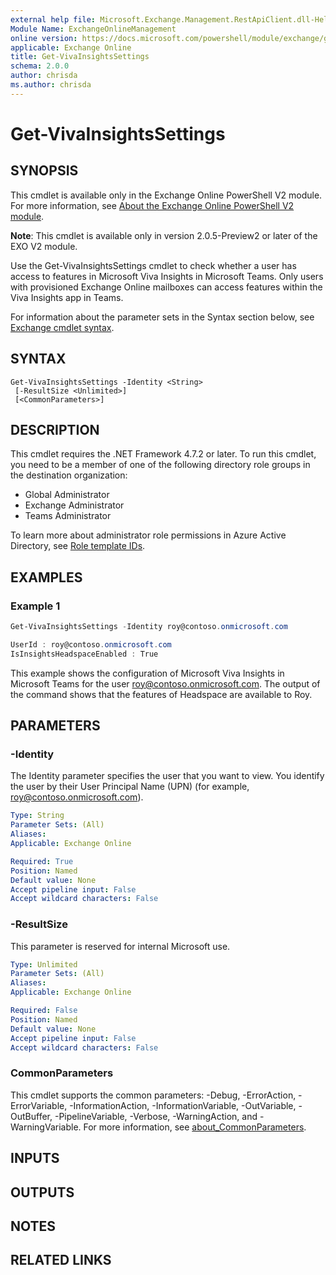 ```yaml
---
external help file: Microsoft.Exchange.Management.RestApiClient.dll-Help.xml
Module Name: ExchangeOnlineManagement
online version: https://docs.microsoft.com/powershell/module/exchange/get-vivainsightssettings
applicable: Exchange Online
title: Get-VivaInsightsSettings
schema: 2.0.0
author: chrisda
ms.author: chrisda
---
```


# Get-VivaInsightsSettings

## SYNOPSIS
This cmdlet is available only in the Exchange Online PowerShell V2 module. For more information, see [About the Exchange Online PowerShell V2 module](https://docs.microsoft.com/powershell/exchange/exchange-online-powershell-v2).

**Note**: This cmdlet is available only in version 2.0.5-Preview2 or later of the EXO V2 module.

Use the Get-VivaInsightsSettings cmdlet to check whether a user has access to features in Microsoft Viva Insights in Microsoft Teams. Only users with provisioned Exchange Online mailboxes can access features within the Viva Insights app in Teams.

For information about the parameter sets in the Syntax section below, see [Exchange cmdlet syntax](https://docs.microsoft.com/powershell/exchange/exchange-cmdlet-syntax).

## SYNTAX

```
Get-VivaInsightsSettings -Identity <String>
 [-ResultSize <Unlimited>]
 [<CommonParameters>]
```

## DESCRIPTION
This cmdlet requires the .NET Framework 4.7.2 or later. To run this cmdlet, you need to be a member of one of the following directory role groups in the destination organization:

- Global Administrator
- Exchange Administrator
- Teams Administrator

To learn more about administrator role permissions in Azure Active Directory, see [Role template IDs](https://docs.microsoft.com/azure/active-directory/roles/permissions-reference#role-template-ids).

## EXAMPLES

### Example 1
```powershell
Get-VivaInsightsSettings -Identity roy@contoso.onmicrosoft.com

UserId : roy@contoso.onmicrosoft.com
IsInsightsHeadspaceEnabled : True
```

This example shows the configuration of Microsoft Viva Insights in Microsoft Teams for the user roy@contoso.onmicrosoft.com. The output of the command shows that the features of Headspace are available to Roy.

## PARAMETERS

### -Identity
The Identity parameter specifies the user that you want to view. You identify the user by their User Principal Name (UPN) (for example, roy@contoso.onmicrosoft.com).

```yaml
Type: String
Parameter Sets: (All)
Aliases:
Applicable: Exchange Online

Required: True
Position: Named
Default value: None
Accept pipeline input: False
Accept wildcard characters: False
```

### -ResultSize
This parameter is reserved for internal Microsoft use.

```yaml
Type: Unlimited
Parameter Sets: (All)
Aliases:
Applicable: Exchange Online

Required: False
Position: Named
Default value: None
Accept pipeline input: False
Accept wildcard characters: False
```

### CommonParameters
This cmdlet supports the common parameters: -Debug, -ErrorAction, -ErrorVariable, -InformationAction, -InformationVariable, -OutVariable, -OutBuffer, -PipelineVariable, -Verbose, -WarningAction, and -WarningVariable. For more information, see [about_CommonParameters](https://go.microsoft.com/fwlink/p/?LinkID=113216).

## INPUTS

## OUTPUTS

## NOTES

## RELATED LINKS
